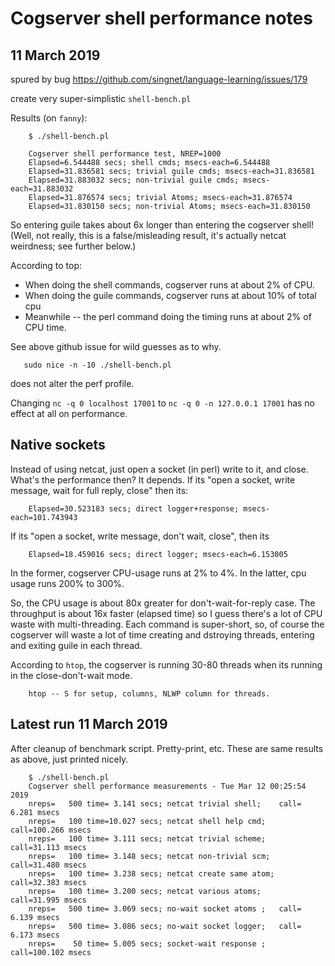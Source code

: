 
Cogserver shell performance notes
=================================

11 March 2019
-------------
spured by bug
   https://github.com/singnet/language-learning/issues/179

create very super-simplistic `shell-bench.pl`

Results (on `fanny`):
```
    $ ./shell-bench.pl

    Cogserver shell performance test, NREP=1000
    Elapsed=6.544488 secs; shell cmds; msecs-each=6.544488
    Elapsed=31.836581 secs; trivial guile cmds; msecs-each=31.836581
    Elapsed=31.883032 secs; non-trivial guile cmds; msecs-each=31.883032
    Elapsed=31.876574 secs; trivial Atoms; msecs-each=31.876574
    Elapsed=31.830150 secs; non-trivial Atoms; msecs-each=31.830150
```
So entering guile takes about 6x longer than entering the cogserver shell!
(Well, not really, this is a false/misleading result, it's actually netcat
weirdness; see further below.)

According to top:
* When doing the shell commands, cogserver runs at about 2% of CPU.
* When doing the guile commands, cogserver runs at about 10% of total cpu
* Meanwhile -- the perl command doing the timing runs at about 2% of CPU time.

See above github issue for wild guesses as to why.
```
   sudo nice -n -10 ./shell-bench.pl
```
does not alter the perf profile.

Changing `nc -q 0 localhost 17001` to `nc -q 0 -n 127.0.0.1 17001`
has no effect at all on performance.

Native sockets
--------------
Instead of using netcat, just open a socket (in perl) write to it,
and close. What's the performance then? It depends. If its "open a
socket, write message, wait for full reply, close" then its:
```
    Elapsed=30.523183 secs; direct logger+response; msecs-each=101.743943
```
If its "open a socket, write message, don't wait, close", then its
```
    Elapsed=18.459016 secs; direct logger; msecs-each=6.153005
```
In the former, cogserver CPU-usage runs at 2% to 4%. In the latter,
cpu usage runs 200% to 300%.

So, the CPU usage is about 80x greater for don't-wait-for-reply case.
The throughput is about 16x faster (elapsed time) so I guess there's
a lot of CPU waste with multi-threading. Each command is super-short,
so, of course the cogserver will waste a lot of time creating and
dstroying threads, entering and exiting guile in each thread.

According to `htop`, the cogserver is running 30-80 threads when its
running in the close-don't-wait mode.
```
    htop -- S for setup, columns, NLWP column for threads.
```
Latest run 11 March 2019
------------------------
After cleanup of benchmark script. Pretty-print, etc. These are same
results as above, just printed nicely.
```
    $ ./shell-bench.pl
    Cogserver shell performance measurements - Tue Mar 12 00:25:54 2019
    nreps=   500 time= 3.141 secs; netcat trivial shell;    call= 6.281 msecs
    nreps=   100 time=10.027 secs; netcat shell help cmd;   call=100.266 msecs
    nreps=   100 time= 3.111 secs; netcat trivial scheme;   call=31.113 msecs
    nreps=   100 time= 3.148 secs; netcat non-trivial scm;  call=31.480 msecs
    nreps=   100 time= 3.238 secs; netcat create same atom; call=32.383 msecs
    nreps=   100 time= 3.200 secs; netcat various atoms;    call=31.995 msecs
    nreps=   500 time= 3.069 secs; no-wait socket atoms ;   call= 6.139 msecs
    nreps=   500 time= 3.086 secs; no-wait socket logger;   call= 6.173 msecs
    nreps=    50 time= 5.005 secs; socket-wait response ;   call=100.102 msecs
```
